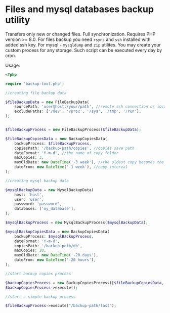 # Files and mysql databases backup utility

Transfers only new or changed files. Full synchronization.
Requires PHP version >= 8.0.
For files backup you need `rsync` and `ssh` installed with added ssh key. For mysql - `mysqldump` and `zip` utilites.
You may create your custom process for any storage.
Such script can be executed every day by cron.

Usage:
```php
<?php

require 'backup-tool.php';

//creating file backup data

$fileBackupData = new FileBackupData(  
    sourcePath: 'user@host:/your/path', //remote ssh connection or local path
    excludePaths: ['/dev', '/proc', '/sys', '/tmp', '/run'],
);


$fileBackupProcess = new FileBackupProcess($fileBackupData);

$fileBackupCopiesData = new BackupCopiesData(
    backupProcess: $fileBackupProcess,
    copiesPath: '/backup-path/copies', //copies save path  
    dateFormat: 'Y-m-d', //the name of copy folder
    maxCopies: 3,
    maxOldDate: new DateTime('-3 week'), //the oldest copy becomes the newest
    dateFrom: new DateTime('-1 week'), //copy interval
);

//creating mysql backup data

$mysqlBackupData = new MysqlBackupData(
    host: 'host',
    user: 'user',
    password: 'password',
    databases: ['my_database'],
);

$mysqlBackupProcess = new MysqlBackupProcess($mysqlBackupData);

$mysqlBackupCopiesData = new BackupCopiesData(
    backupProcess: $mysqlBackupProcess,
    dateFormat: 'Y-m-d',
    copiesPath: '/backup-path/db',
    maxCopies: 20,
    maxOldDate: new DateTime('-20 days'),
    dateFrom: new DateTime('-20 hours'),
);

//start backup copies process

$backupCopiesProcess = new BackupCopiesProcess([$fileBackupCopiesData, $mysqlBackupCopiesData]);
$backupCopiesProcess->execute();

//start a simple backup process

$fileBackupProcess->execute("/backup-path/last");
```
